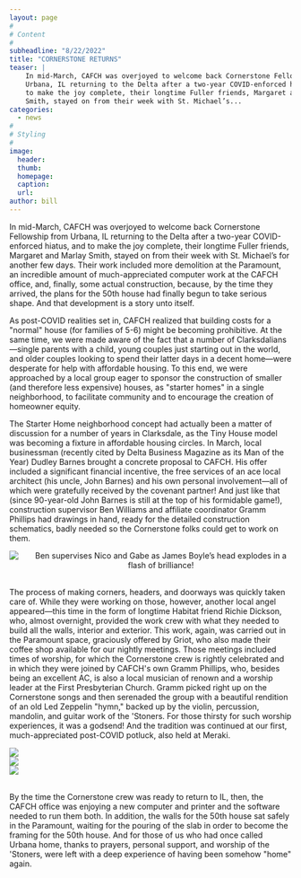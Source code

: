 ```yaml
---
layout: page
#
# Content
#
subheadline: "8/22/2022"
title: "CORNERSTONE RETURNS"
teaser: |
    In mid-March, CAFCH was overjoyed to welcome back Cornerstone Fellowship from
    Urbana, IL returning to the Delta after a two-year COVID-enforced hiatus, and
    to make the joy complete, their longtime Fuller friends, Margaret and Marlay
    Smith, stayed on from their week with St. Michael’s...
categories:
  - news
#
# Styling
#
image:
  header:
  thumb:
  homepage:
  caption:
  url:
author: bill
---
```

In mid-March, CAFCH was overjoyed to welcome back Cornerstone Fellowship from
Urbana, IL returning to the Delta after a two-year COVID-enforced hiatus, and
to make the joy complete, their longtime Fuller friends, Margaret and Marlay
Smith, stayed on from their week with St. Michael’s for another few days.
Their work included more demolition at the Paramount, an incredible amount
of much-appreciated computer work at the CAFCH office, and, finally, some
actual construction, because, by the time they arrived, the plans for the
50th house had finally begun to take serious shape. And that development
is a story unto itself.

As post-COVID realities set in, CAFCH realized that building costs for a
"normal" house (for families of 5-6) might be becoming prohibitive.
At the same time, we were made aware of the fact that a number of
Clarksdalians—single parents with a child, young couples just starting
out in the world, and older couples looking to spend their latter days in a
decent home—were desperate for help with affordable housing. To this end,
we were approached by a local group eager to sponsor the construction of
smaller (and therefore less expensive) houses, as "starter homes" in a
single neighborhood, to facilitate community and to encourage the creation
of homeowner equity.

The Starter Home neighborhood concept had actually been a matter of discussion
for a number of years in Clarksdale, as the Tiny House model was becoming
a fixture in affordable housing circles. In March, local businessman
(recently cited by Delta Business Magazine as its Man of the Year) Dudley
Barnes brought a concrete proposal to CAFCH. His offer included a significant
financial incentive, the free services of an ace local architect (his uncle,
John Barnes) and his own personal involvement—all of which were gratefully
received by the covenant partner! And just like that (since 90-year-old John
Barnes is still at the top of his formidable game!), construction supervisor
Ben Williams and affiliate coordinator Gramm Phillips had drawings in hand,
ready for the detailed construction schematics, badly needed so the Cornerstone
folks could get to work on them.

<div class="row">
  <div class="large-8 large-offset-2 columns" style="text-align: center">
    <img src="../../images/posts/cornerstone-returns/image1.jpeg">
    Ben supervises Nico and Gabe as James Boyle’s head explodes in a flash of brilliance!
  </div>
</div>
<br/>

The process of making corners, headers, and doorways was quickly taken
care of. While they were working on those, however, another local angel
appeared—this time in the form of longtime Habitat friend Richie Dickson,
who, almost overnight, provided the work crew with what they needed to build
all the walls, interior and exterior. This work, again, was carried out in
the Paramount space, graciously offered by Griot, who also made their coffee
shop available for our nightly meetings. Those meetings included times of
worship, for which the Cornerstone crew is rightly celebrated and in which
they were joined by CAFCH's own Gramm Phillips, who, besides being an
excellent AC, is also a local musician of renown and a worship leader at the
First Presbyterian Church. Gramm picked right up on the Cornerstone songs and
then serenaded the group with a beautiful rendition of an old Led Zeppelin
"hymn," backed up by the violin, percussion, mandolin, and guitar work
of the 'Stoners. For those thirsty for such worship experiences, it was
a godsend! And the tradition was continued at our first, much-appreciated
post-COVID potluck, also held at Meraki.

<div class="row">
  <div class="large-4 columns">
    <img src="../../images/posts/cornerstone-returns/image3.png">
  </div>
  <div class="large-4 columns">
    <img src="../../images/posts/cornerstone-returns/image4.png">
  </div>
  <div class="large-4 columns">
    <img src="../../images/posts/cornerstone-returns/image2.jpeg">
  </div>
</div>
<br/>

By the time the Cornerstone crew was ready to return to IL, then, the CAFCH
office was enjoying a new computer and printer and the software needed to
run them both. In addition, the walls for the 50th house sat safely in
the Paramount, waiting for the pouring of the slab in order to become the
framing for the 50th house. And for those of us who had once called Urbana
home, thanks to prayers, personal support, and worship of the 'Stoners,
were left with a deep experience of having been somehow "home" again.
